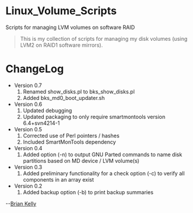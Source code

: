 # Linux_Volume_Scripts
<!--- Project=Linux-Volume-Scripts --->
<!--- MajorVersion=0 --->
<!--- MinorVersion=7 --->
<!--- PackageVersion=0 --->
<!--- MaintainerName="Brian Kelly" --->
<!--- MaintainerEmail=Github@Brian.Kelly.name --->
<!--- Depends="perl (>= 5.14.2), mdadm (>= 3.2.5), lvm2 (>= 2.02.66), smartmontools (>= 6.4+svn4214-1)" --->
<!--- Description="Scripts to help manage LVM on software RAID (level 1)" --->

Scripts for managing LVM volumes on software RAID

> This is my collection of scripts for managing my disk volumes (using
> LVM2 on RAID1 software mirrors).

# ChangeLog
* Version 0.7
  1. Renamed show_disks.pl to bks_show_disks.pl
  2. Added bks_md0_boot_updater.sh
* Version 0.6
  1. Updated debugging
  2. Updated packaging to only require smartmontools version 6.4+svn4214-1
* Version 0.5
  1. Corrected use of Perl pointers / hashes
  2. Included SmartMonTools dependency 
* Version 0.4
  1. Added option (-n) to output GNU Parted commands to name disk partitions based on MD device / LVM volume(s)
* Version 0.3
  1. Added preliminary functionality for a check option (-c) to verify all components in an array exist
* Version 0.2
  1. Added backup option (-b) to print backup summaries

--[Brian Kelly](https://github.com/hiwaybk)